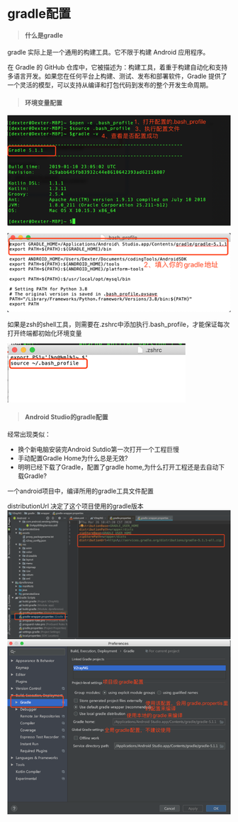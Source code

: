 # gradle配置

> #### 什么是gradle

gradle 实际上是一个通用的构建工具。它不限于构建 Android 应用程序。

在 Gradle 的 GitHub 仓库中，它被描述为：构建工具，着重于构建自动化和支持多语言开发。如果您在任何平台上构建、测试、发布和部署软件，Gradle 提供了一个灵活的模型，可以支持从编译和打包代码到发布的整个开发生命周期。

> #### 环境变量配置

![](/assets/macbook-环境变量-gradle-4.png)

![](/assets/gradle-环境变量-gradle-5.png)

如果是zsh的shell工具，则需要在.zshrc中添加执行.bash\_profile，才能保证每次打开终端都初始化环境变量

![](/assets/macbook-环境变量-gradle-6.png)

> #### Android Studio的gradle配置

经常出现类似：

* 换个新电脑安装完Android Sutdio第一次打开一个工程巨慢
* 手动配置Gradle Home为什么总是无效?
* 明明已经下载了Gradle，配置了gradle home,为什么打开工程还是去自动下载Gradle?

一个android项目中，编译所用的gradle工具文件配置

distributionUrl 决定了这个项目使用的gradle版本![](/assets/macbook-环境变量-gradle-1.png)![](/assets/macbook-环境变量-gradle-2.png)

